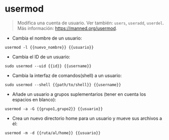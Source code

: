 # usermod

> Modifica una cuenta de usuario.
> Ver también: `users`, `useradd`, `userdel`.
> Más información: <https://manned.org/usermod>.

- Cambia el nombre de un usuario:

`usermod -l {{nuevo_nombre}} {{usuario}}`

- Cambia el ID de un usuario:

`sudo usermod --uid {{id}} {{username}}`

- Cambia la interfaz de comandos(shell) a un usuario:

`sudo usermod --shell {{path/to/shell}} {{username}}`

- Añade un usuario a grupos suplementarios (tener en cuenta los espacios en blanco):

`usermod -a -G {{grupo1,grupo2}} {{usuario}}`

- Crea un nuevo directorio home para un usuario y mueve sus archivos a él:

`usermod -m -d {{ruta/al/home}} {{usuario}}`
